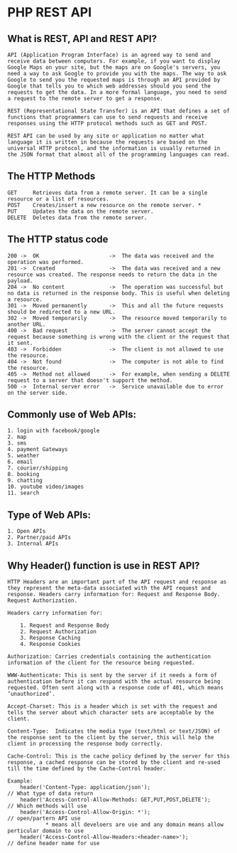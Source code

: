 # PHP REST API

## What is REST, API and REST API?

	API (Application Program Interface) is an agreed way to send and receive data between computers. For example, if you want to display Google Maps on your site, but the maps are on Google's servers, you need a way to ask Google to provide you with the maps. The way to ask Google to send you the requested maps is through an API provided by Google that tells you to which web addresses should you send the requests to get the data. In a more formal language, you need to send a request to the remote server to get a response.

	REST (Representational State Transfer) is an API that defines a set of functions that programmers can use to send requests and receive responses using the HTTP protocol methods such as GET and POST.

	REST API can be used by any site or application no matter what language it is written in because the requests are based on the universal HTTP protocol, and the information is usually returned in the JSON format that almost all of the programming languages can read.

## The HTTP Methods

	GET		Retrieves data from a remote server. It can be a single resource or a list of resources.
	POST	Creates/insert a new resource on the remote server. *
	PUT		Updates the data on the remote server.
	DELETE	Deletes data from the remote server.

## The HTTP status code

	200	->	OK						->	The data was received and the operation was performed.
	201	->	Created					->	The data was received and a new resource was created. The response needs to return the data in the payload.
	204	->	No content				->	The operation was successful but no data is returned in the response body. This is useful when deleting a resource.
	301	->	Moved permanently		->	This and all the future requests should be redirected to a new URL.
	302	->	Moved temporarily		->	The resource moved temporarily to another URL.
	400	->	Bad request				->	The server cannot accept the request because something is wrong with the client or the request that it sent.
	403	->	Forbidden				->	The client is not allowed to use the resource.
	404	->	Not found				->	The computer is not able to find the resource.
	405	->	Method not allowed		->	For example, when sending a DELETE request to a server that doesn't support the method.
	500	->	Internal server error	->	Service unavailable due to error on the server side.

## Commonly use of Web APIs:

	1. login with facebook/google
	2. map
	3. sms
	4. payment Gateways
	5. weather
	6. email
	7. courier/shipping
	8. booking
	9. chatting
	10. youtube video/images
	11. search

## Type of Web APIs:
	
	1. Open APIs
	2. Partner/paid APIs
	3. Internal APIs

## Why Header() function is use in REST API? 
	
	HTTP Headers are an important part of the API request and response as they represent the meta-data associated with the API request and response. Headers carry information for: Request and Response Body. Request Authorization.

	Headers carry information for:

		1. Request and Response Body
		2. Request Authorization
		3. Response Caching 
		4. Response Cookies

	Authorization: Carries credentials containing the authentication information of the client for the resource being requested.

	WWW-Authenticate: This is sent by the server if it needs a form of authentication before it can respond with the actual resource being requested. Often sent along with a response code of 401, which means ‘unauthorized’.

	Accept-Charset: This is a header which is set with the request and tells the server about which character sets are acceptable by the client.

	Content-Type:  Indicates the media type (text/html or text/JSON) of the response sent to the client by the server, this will help the client in processing the response body correctly.

	Cache-Control: This is the cache policy defined by the server for this response, a cached response can be stored by the client and re-used till the time defined by the Cache-Control header.

	Example:
		header('Content-Type: application/json');							// What type of data return
		header('Access-Control-Allow-Methods: GET,PUT,POST,DELETE');		// Which methods will use 
		header('Access-Control-Allow-Origin: *');							// open/partern API use
				* means all develoers are use and any domain means allow perticular domain to use 
		header('Access-Control-Allow-Headers:<header-name>');				// define header name for use